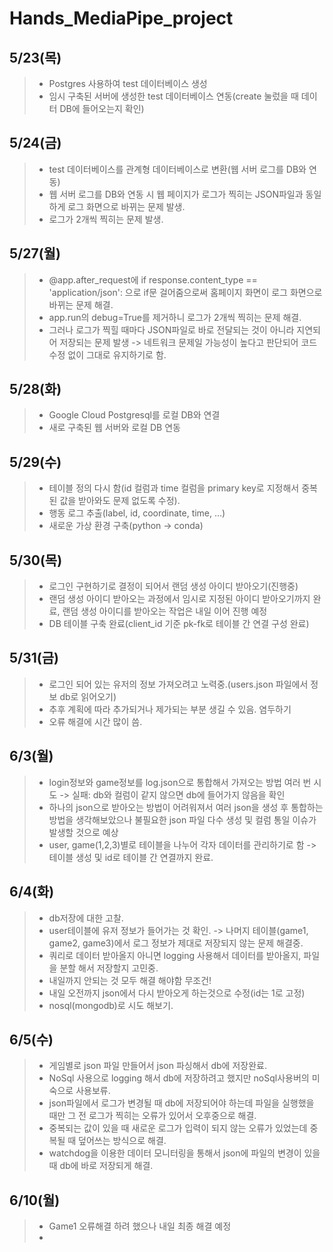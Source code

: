 # Hands_MediaPipe_project


## 5/23(목)
> - Postgres 사용하여 test 데이터베이스 생성
> - 임시 구축된 서버에 생성한 test 데이터베이스 연동(create 눌렀을 때 데이터 DB에 들어오는지 확인)

## 5/24(금)
> - test 데이터베이스를 관계형 데이터베이스로 변환(웹 서버 로그를 DB와 연동)
> - 웹 서버 로그를 DB와 연동 시 웹 페이지가 로그가 찍히는 JSON파일과 동일하게 로그 화면으로 바뀌는 문제 발생.
> - 로그가 2개씩 찍히는 문제 발생.

## 5/27(월)
> - @app.after_request에 if response.content_type == 'application/json': 으로 if문 걸어줌으로써 홈페이지 화면이 로그 화면으로 바뀌는 문제 해결.
> - app.run의 debug=True를 제거하니 로그가 2개씩 찍히는 문제 해결.
> - 그러나 로그가 찍힐 때마다 JSON파일로 바로 전달되는 것이 아니라 지연되어 저장되는 문제 발생 -> 네트워크 문제일 가능성이 높다고 판단되어 코드 수정 없이 그대로 유지하기로 함.

## 5/28(화)
> - Google Cloud Postgresql를 로컬 DB와 연결
> - 새로 구축된 웹 서버와 로컬 DB 연동

## 5/29(수)
> - 테이블 정의 다시 함(id 컬럼과 time 컬럼을 primary key로 지정해서 중복된 값을 받아와도 문제 없도록 수정).
> - 행동 로그 추출(label, id, coordinate, time, ...)
> - 새로운 가상 환경 구축(python -> conda)
## 5/30(목)
> - 로그인 구현하기로 결정이 되어서 랜덤 생성 아이디 받아오기(진행중)
> - 랜덤 생성 아이디 받아오는 과정에서 임시로 지정된 아이디 받아오기까지 완료, 랜덤 생성 아이디를 받아오는 작업은 내일 이어 진행 예정
> - DB 테이블 구축 완료(client_id 기준 pk-fk로 테이블 간 연결 구성 완료)
## 5/31(금)
> - 로그인 되어 있는 유저의 정보 가져오려고 노력중.(users.json 파일에서 정보 db로 읽어오기)
> - 추후 계획에 따라 추가되거나 제가되는 부분 생길 수 있음. 염두하기
> - 오류 해결에 시간 많이 씀.

## 6/3(월)
> - login정보와 game정보를 log.json으로 통합해서 가져오는 방법 여러 번 시도 -> 실패: db와 컬럼이 같지 않으면 db에 들어가지 않음을 확인
> - 하나의 json으로 받아오는 방법이 어려워져서 여러 json을 생성 후 통합하는 방법을 생각해보았으나 불필요한 json 파일 다수 생성 및 컬럼 통일 이슈가 발생할 것으로 예상
> - user, game(1,2,3)별로 테이블을 나누어 각자 데이터를 관리하기로 함 -> 테이블 생성 및 id로 테이블 간 연결까지 완료.

## 6/4(화)
> - db저장에 대한 고찰.
> - user테이블에 유저 정보가 들어가는 것 확인. -> 나머지 테이블(game1, game2, game3)에서 로그 정보가 제대로 저장되지 않는 문제 해결중.
> - 쿼리로 데이터 받아올지 아니면 logging 사용해서 데이터를 받아올지, 파일을 분할 해서 저장할지 고민중.
> - 내일까지 안되는 것 모두 해결 해야함 무조건!
> - 내일 오전까지 json에서 다시 받아오게 하는것으로 수정(id는 1로 고정)
> - nosql(mongodb)로 시도 해보기.
## 6/5(수)
> - 게임별로 json 파일 만들어서 json 파싱해서 db에 저장완료.
> - NoSql 사용으로 logging 해서 db에 저장하려고 했지만 noSql사용버의 미숙으로 사용보류.
> - json파일에서 로그가 변경될 때 db에 저장되어야 하는데 파일을 실행했을 때만 그 전 로그가 찍히는 오류가 있어서 오후중으로 해결.
> - 중복되는 값이 있을 때 새로운 로그가 입력이 되지 않는 오류가 있었는데 중복될 때 덮어쓰는 방식으로 해결.
> - watchdog을 이용한 데이터 모니터링을 통해서 json에 파일의 변경이 있을 때 db에 바로 저장되게 해결.
## 6/10(월)
> - Game1 오류해결 하려 했으나 내일 최종 해결 예정
> - 

